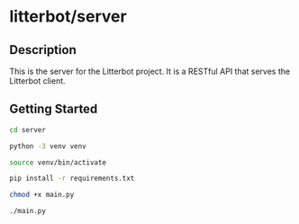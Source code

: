 # litterbot/server

## Description
This is the server for the Litterbot project. It is a RESTful API that serves the Litterbot client.


## Getting Started

```bash
cd server

python -3 venv venv

source venv/bin/activate

pip install -r requirements.txt

chmod +x main.py

./main.py
```
